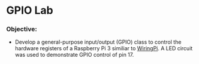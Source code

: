 
# GPIO Lab
### Objective:
* Develop a general-purpose input/output (GPIO) class to control the hardware registers of a Raspberry Pi 3 similiar to [WiringPi](http://wiringpi.com/). A LED circuit was used to demonstrate GPIO control of pin 17.
